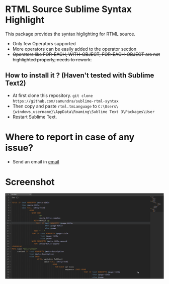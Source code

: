 # RTML Source Sublime Syntax Highlight

This package provides the syntax higlighting for RTML source.

* Only few Operators supported
* More operators can be easily added to the operator section
* ~~Operators like FOR-EACH, WITH-OBJECT, FOR-EACH-OBJECT are not highlighted properly, needs to rework.~~

## How to install it ? (Haven't tested with Sublime Text2)
- At first clone this repository. `git clone https://github.com/samundra/sublime-rtml-syntax`
- Then copy and paste `rtml.tmLanguage` to `C:\Users\{windows_username}\AppData\Roaming\Sublime Text 3\Packages\User`
- Restart Sublime Text.

# Where to report in case of any issue?
- Send an email in [email]

# Screenshot
![Screenshot of RTML Source](https://github.com/samundra/sublime-rtml-syntax/blob/master/rtml-syntax-highlight.png)

[email]:admin(at)samundra(dot)com(dot)np